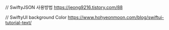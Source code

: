 // SwiftyJSON 사용방법
https://jeong9216.tistory.com/88

// SwiftyUI background Color
https://www.hohyeonmoon.com/blog/swiftui-tutorial-text/

